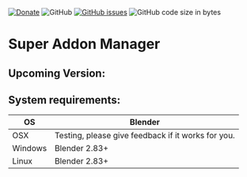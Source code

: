 [![Donate](https://img.shields.io/endpoint?url=https%3A%2F%2Fraw.githubusercontent.com%2FBlenderDefender%2FBlenderDefender%2Fshields_endpoint%2FCENTALADDONUPDATER.json)](https://www.paypal.com/donate?hosted_button_id=8KAHZ55ZG5HDC)
![GitHub](https://img.shields.io/github/license/BlenderDefender/SuperAddonManager?color=green&style=for-the-badge)
[![GitHub issues](https://img.shields.io/github/issues/BlenderDefender/SuperAddonManager?style=for-the-badge)](https://github.com/BlenderDefender/SuperAddonManager/issues)
![GitHub code size in bytes](https://img.shields.io/github/languages/code-size/BlenderDefender/SuperAddonManager?style=for-the-badge)
# Super Addon Manager
<!-- Add a description -->

## Upcoming Version:
<!-- We've just hit another update. No features are planned so far. [Change this!](https://github.com/BlenderDefender/SuperAddonManager/issues/new/choose) -->

## System requirements:
| **OS** | **Blender** |
| ------------- | ------------- |
| OSX | Testing, please give feedback if it works for you. |
| Windows | Blender 2.83+ |
| Linux | Blender 2.83+ |